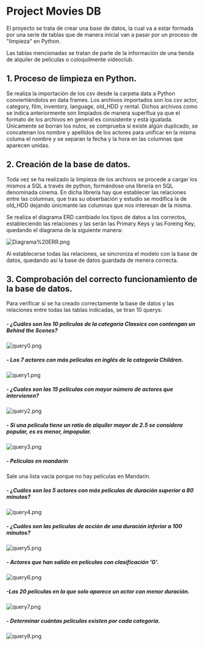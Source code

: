 # Project Movies DB
 
 El proyecto se trata de crear una base de datos, la cual va a estar formada por una serie de tablas que de manera inicial van a pasar por un proceso de "limpieza" en Python.
 
 Las tablas mencionadas se tratan de parte de la información de una tienda de alquiler de películas o coloquilmente videoclub.
 
 ## 1. Proceso de limpieza en Python.
 
 Se realiza la importación de los csv desde la carpeta data a Python conviertiéndolos en data frames. Los archivos importados son los csv actor, category, film, inventory, language, old_HDD y rental. Dichos archivos como se indica anteriormente son limpiados de manera superflua ya que el formato de los archivos en general es consistente y está igualada. Únicamente se borran los nulos, se comprueba si existe algún duplicado, se concatenan los nombre y apellidos de los actores para unificar en la misma columa el nombre y se separan la fecha y la hora en las columnas que aparecen unidas.
 
 ## 2. Creación de la base de datos.
 
 Toda vez se ha realizado la limpieza de los archivos se procede a cargar los mismos a SQL a través de python, formándose una libreria en SQL denominada cinema. 
 En dicha librería hay que establecer las relaciones entre las columnas, que tras su obserbación y estudio se modifica la de old_HDD dejando únicmante las columnas que nos interesan de la misma.
 
 Se realiza el diagrama ERD cambiado los tipos de datos a los correctos, estableciendo las relaciones y las serán las Primary Keys y las Foreing Key, quedando el diagrama de la siguiente manera:
 

![Diagrama%20ERR.png](attachment:Diagrama%20ERR.png)

 
 Al establecerse todas las relaciones, se sincroniza el modelo con la base de datos, quedando así la base de datos guardada de menera correcta.
 
 

## 3. Comprobación del correcto funcionamiento de la base de datos.
 
 Para verificar si se ha creado correctamente la base de datos y las relaciones entre todas las tablas indicadas, se tiran 10 querys:
 
##### - ¿Cuáles son los 10 películas de la categoría Classics con contengan un Behind the Scenes?

![query0.png](attachment:query0.png)


##### - Los 7 actores con más películas en inglés de la categoría Children.


![query1.png](attachment:query1.png)


##### - ¿Cuales son las 15 películas con mayor número de actores que intervienen?

![query2.png](attachment:query2.png)



##### - Si una película tiene un ratio de alquiler mayor de 2.5 se considera popular, es es menor, impopular.

![query3.png](attachment:query3.png)



##### - Películas en mandarín

Sale una lista vacía porque no hay películas en Mandarín.



##### - ¿Cuáles son los 5 actores con más películas de duración superior a 80 minutos?

![query4.png](attachment:query4.png)



##### - ¿Cuáles son las películas de acción de una duración inferior a 100 minutos?

![query5.png](attachment:query5.png)



##### - Actores que han salido en películas con clasificación 'G'.

![query6.png](attachment:query6.png)


##### -Las 20 películas en la que solo aparece un actor con menor duración.

![query7.png](attachment:query7.png)

##### - Determinar cuántas películas existen por cada categoría.

![query8.png](attachment:query8.png)
